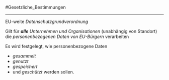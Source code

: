 #Gesetzliche_Bestimmungen
***
EU-weite *Datenschutzgrundverordnung*

Gilt für ***alle** Unternehmen und Organisationen* (unabhängig von Standort) die *personenbezogenen Daten von EU-Bürgern* verarbeiten

Es wird festgelegt, wie personenbezogene Daten
- *gesammelt*
- *genutzt*
- *gespeichert*
- und *geschützt*
werden sollen.